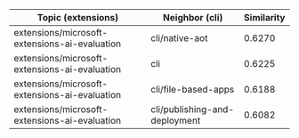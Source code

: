 | Topic (extensions) | Neighbor (cli) | Similarity |
|-------------|-------------------|------------|
| extensions/microsoft-extensions-ai-evaluation | cli/native-aot | 0.6270 |
| extensions/microsoft-extensions-ai-evaluation | cli | 0.6225 |
| extensions/microsoft-extensions-ai-evaluation | cli/file-based-apps | 0.6188 |
| extensions/microsoft-extensions-ai-evaluation | cli/publishing-and-deployment | 0.6082 |
